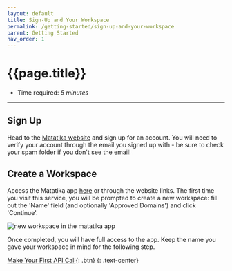 ```yaml
---
layout: default
title: Sign-Up and Your Workspace
permalink: /getting-started/sign-up-and-your-workspace
parent: Getting Started
nav_order: 1
---
```


# {{page.title}}

- Time required: *5 minutes*

---

## Sign Up
Head to the [Matatika website]({{site.www_url}}) and sign up for an account. You will need to verify your account through the email you signed up with - be sure to check your spam folder if you don't see the email!

## Create a Workspace
Access the Matatika app [here]({{site.app_url}}) or through the website links. The first time you visit this service, you will be prompted to create a new workspace: fill out the 'Name' field (and optionally 'Approved Domains') and click 'Continue'.

![new workspace in the matatika app]({{site.baseurl}}/assets/img/app-new-workspace.png)

Once completed, you will have full access to the app. Keep the name you gave your workspace in mind for the following step.

[Make Your First API Call]({{site.baseurl}}/getting-started/making-your-first-api-call){: .btn}
{: .text-center}